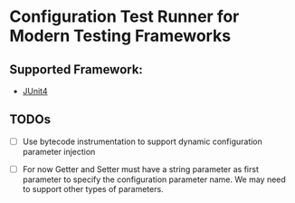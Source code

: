 # Configuration Test Runner for Modern Testing Frameworks

## Supported Framework:
- [JUnit4](JUnit4.md)


## TODOs

- [ ] Use bytecode instrumentation to support dynamic configuration parameter injection
- [ ] For now Getter and Setter must have a string parameter as first parameter to specify the configuration parameter name. We may need to support other types of parameters.

